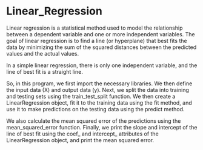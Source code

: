 # Linear_Regression
Linear regression is a statistical method used to model the relationship between a dependent variable and one or more independent variables. The goal of linear regression is to find a line (or hyperplane) that best fits the data by minimizing the sum of the squared distances between the predicted values and the actual values.

In a simple linear regression, there is only one independent variable, and the line of best fit is a straight line.

So, in this program, we first import the necessary libraries. We then define the input data (X) and output data (y). Next, we split the data into training and testing sets using the train_test_split function. We then create a LinearRegression object, fit it to the training data using the fit method, and use it to make predictions on the testing data using the predict method.

We also calculate the mean squared error of the predictions using the mean_squared_error function. Finally, we print the slope and intercept of the line of best fit using the coef_ and intercept_ attributes of the LinearRegression object, and print the mean squared error.
